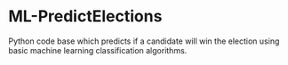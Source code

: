 # ML-PredictElections
Python code base which predicts if a candidate will win the election using basic machine learning classification algorithms. 

